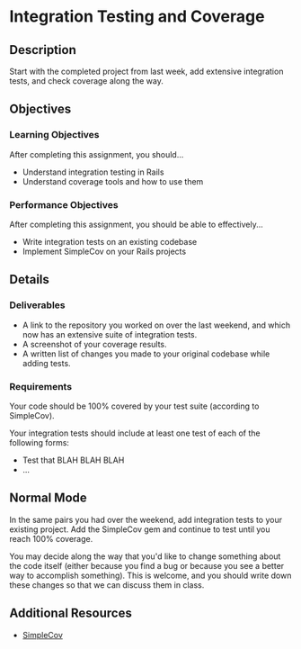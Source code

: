 # Integration Testing and Coverage

## Description

Start with the completed project from last week, add extensive integration tests, and check coverage along the way.

## Objectives

### Learning Objectives

After completing this assignment, you should...

* Understand integration testing in Rails
* Understand coverage tools and how to use them

### Performance Objectives

After completing this assignment, you should be able to effectively...

* Write integration tests on an existing codebase
* Implement SimpleCov on your Rails projects

## Details

### Deliverables

* A link to the repository you worked on over the last weekend, and which now has an extensive suite of integration tests.
* A screenshot of your coverage results.
* A written list of changes you made to your original codebase while adding tests.

### Requirements

Your code should be 100% covered by your test suite (according to SimpleCov).

Your integration tests should include at least one test of each of the following forms:

* Test that BLAH BLAH BLAH
* ...

## Normal Mode

In the same pairs you had over the weekend, add integration tests to your existing project.  Add the SimpleCov gem and continue to test until you reach 100% coverage.  

You may decide along the way that you'd like to change something about the code itself (either because you find a bug or because you see a better way to accomplish something).  This is welcome, and you should write down these changes so that we can discuss them in class.

## Additional Resources

* [SimpleCov](https://github.com/colszowka/simplecov)
